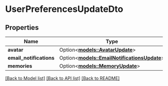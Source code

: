 # UserPreferencesUpdateDto

## Properties

Name | Type | Description | Notes
------------ | ------------- | ------------- | -------------
**avatar** | Option<[**models::AvatarUpdate**](AvatarUpdate.md)> |  | [optional]
**email_notifications** | Option<[**models::EmailNotificationsUpdate**](EmailNotificationsUpdate.md)> |  | [optional]
**memories** | Option<[**models::MemoryUpdate**](MemoryUpdate.md)> |  | [optional]

[[Back to Model list]](../README.md#documentation-for-models) [[Back to API list]](../README.md#documentation-for-api-endpoints) [[Back to README]](../README.md)


